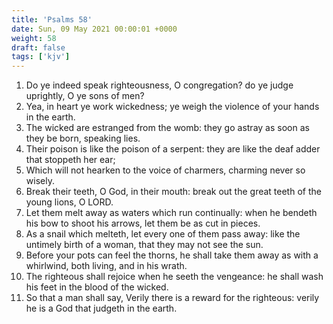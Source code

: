 ```yaml
---
title: 'Psalms 58'
date: Sun, 09 May 2021 00:00:01 +0000
weight: 58
draft: false
tags: ['kjv'] 
---
```


1. Do ye indeed speak righteousness, O congregation? do ye judge uprightly, O ye sons of men?
2. Yea, in heart ye work wickedness; ye weigh the violence of your hands in the earth.
3. The wicked are estranged from the womb: they go astray as soon as they be born, speaking lies.
4. Their poison is like the poison of a serpent: they are like the deaf adder that stoppeth her ear;
5. Which will not hearken to the voice of charmers, charming never so wisely.
6. Break their teeth, O God, in their mouth: break out the great teeth of the young lions, O LORD.
7. Let them melt away as waters which run continually: when he bendeth his bow to shoot his arrows, let them be as cut in pieces.
8. As a snail which melteth, let every one of them pass away: like the untimely birth of a woman, that they may not see the sun.
9. Before your pots can feel the thorns, he shall take them away as with a whirlwind, both living, and in his wrath.
10. The righteous shall rejoice when he seeth the vengeance: he shall wash his feet in the blood of the wicked.
11. So that a man shall say, Verily there is a reward for the righteous: verily he is a God that judgeth in the earth.
